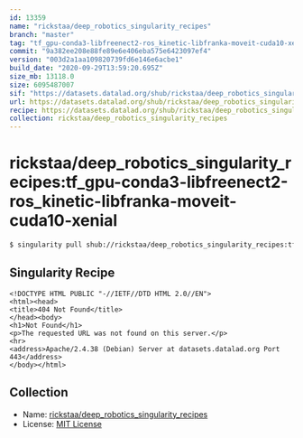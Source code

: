 ```yaml
---
id: 13359
name: "rickstaa/deep_robotics_singularity_recipes"
branch: "master"
tag: "tf_gpu-conda3-libfreenect2-ros_kinetic-libfranka-moveit-cuda10-xenial"
commit: "9a382ee208e88fe89e6e406eba575e6423097ef4"
version: "003d2a1aa109820739fd6e146e6acbe1"
build_date: "2020-09-29T13:59:20.695Z"
size_mb: 13118.0
size: 6095487007
sif: "https://datasets.datalad.org/shub/rickstaa/deep_robotics_singularity_recipes/tf_gpu-conda3-libfreenect2-ros_kinetic-libfranka-moveit-cuda10-xenial/2020-09-29-9a382ee2-003d2a1a/003d2a1aa109820739fd6e146e6acbe1.sif"
url: https://datasets.datalad.org/shub/rickstaa/deep_robotics_singularity_recipes/tf_gpu-conda3-libfreenect2-ros_kinetic-libfranka-moveit-cuda10-xenial/2020-09-29-9a382ee2-003d2a1a/
recipe: https://datasets.datalad.org/shub/rickstaa/deep_robotics_singularity_recipes/tf_gpu-conda3-libfreenect2-ros_kinetic-libfranka-moveit-cuda10-xenial/2020-09-29-9a382ee2-003d2a1a/Singularity
collection: rickstaa/deep_robotics_singularity_recipes
---
```


# rickstaa/deep_robotics_singularity_recipes:tf_gpu-conda3-libfreenect2-ros_kinetic-libfranka-moveit-cuda10-xenial

```bash
$ singularity pull shub://rickstaa/deep_robotics_singularity_recipes:tf_gpu-conda3-libfreenect2-ros_kinetic-libfranka-moveit-cuda10-xenial
```

## Singularity Recipe

```singularity
<!DOCTYPE HTML PUBLIC "-//IETF//DTD HTML 2.0//EN">
<html><head>
<title>404 Not Found</title>
</head><body>
<h1>Not Found</h1>
<p>The requested URL was not found on this server.</p>
<hr>
<address>Apache/2.4.38 (Debian) Server at datasets.datalad.org Port 443</address>
</body></html>
```

## Collection

 - Name: [rickstaa/deep_robotics_singularity_recipes](https://github.com/rickstaa/deep_robotics_singularity_recipes)
 - License: [MIT License](https://api.github.com/licenses/mit)

